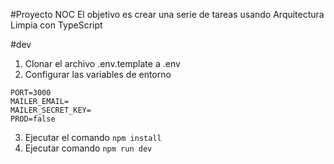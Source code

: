 #Proyecto NOC
El objetivo es crear una serie de tareas usando Arquitectura Limpia con TypeScript

#dev
1. Clonar el archivo .env.template a .env
2. Configurar las variables de entorno
```
PORT=3000
MAILER_EMAIL=
MAILER_SECRET_KEY=
PROD=false
```
3. Ejecutar el comando ```npm install```
4. Ejecutar comando ```npm run dev```